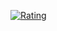 [![Rating](https://img.shields.io/wordpress/plugin/r/dirtysuds-embed-pdf.svg)](https://github.com/FranVerdu/dentidex/blob/master/Documentacion/Manual%20de%20Usuario%20-%20Dentidex.pdf)
